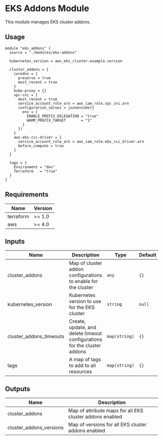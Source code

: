 # EKS Addons Module

This module manages EKS cluster addons.

## Usage

```hcl
module "eks_addons" {
  source = "./modules/eks-addons"

  kubernetes_version = aws_eks_cluster.example.version
  
  cluster_addons = {
    coredns = {
      preserve = true
      most_recent = true
    }
    kube-proxy = {}
    vpc-cni = {
      most_recent = true
      service_account_role_arn = aws_iam_role.vpc_cni.arn
      configuration_values = jsonencode({
        env = {
          ENABLE_PREFIX_DELEGATION = "true"
          WARM_PREFIX_TARGET       = "1"
        }
      })
    }
    aws-ebs-csi-driver = {
      service_account_role_arn = aws_iam_role.ebs_csi_driver.arn
      before_compute = true
    }
  }

  tags = {
    Environment = "dev"
    Terraform   = "true"
  }
}
```

## Requirements

| Name | Version |
|------|---------|
| terraform | >= 1.0 |
| aws | >= 4.0 |

## Inputs

| Name | Description | Type | Default | Required |
|------|-------------|------|---------|:--------:|
| cluster_addons | Map of cluster addon configurations to enable for the cluster | `any` | `{}` | no |
| kubernetes_version | Kubernetes version to use for the EKS cluster | `string` | `null` | no |
| cluster_addons_timeouts | Create, update, and delete timeout configurations for the cluster addons | `map(string)` | `{}` | no |
| tags | A map of tags to add to all resources | `map(string)` | `{}` | no |

## Outputs

| Name | Description |
|------|-------------|
| cluster_addons | Map of attribute maps for all EKS cluster addons enabled |
| cluster_addons_versions | Map of versions for all EKS cluster addons enabled |
